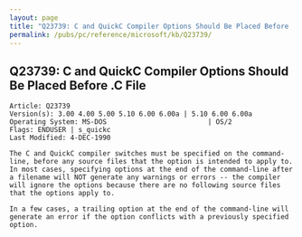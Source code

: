 ```yaml
---
layout: page
title: "Q23739: C and QuickC Compiler Options Should Be Placed Before .C File"
permalink: /pubs/pc/reference/microsoft/kb/Q23739/
---
```


## Q23739: C and QuickC Compiler Options Should Be Placed Before .C File

	Article: Q23739
	Version(s): 3.00 4.00 5.00 5.10 6.00 6.00a | 5.10 6.00 6.00a
	Operating System: MS-DOS                         | OS/2
	Flags: ENDUSER | s_quickc
	Last Modified: 4-DEC-1990
	
	The C and QuickC compiler switches must be specified on the command-
	line, before any source files that the option is intended to apply to.
	In most cases, specifying options at the end of the command-line after
	a filename will NOT generate any warnings or errors -- the compiler
	will ignore the options because there are no following source files
	that the options apply to.
	
	In a few cases, a trailing option at the end of the command-line will
	generate an error if the option conflicts with a previously specified
	option.
